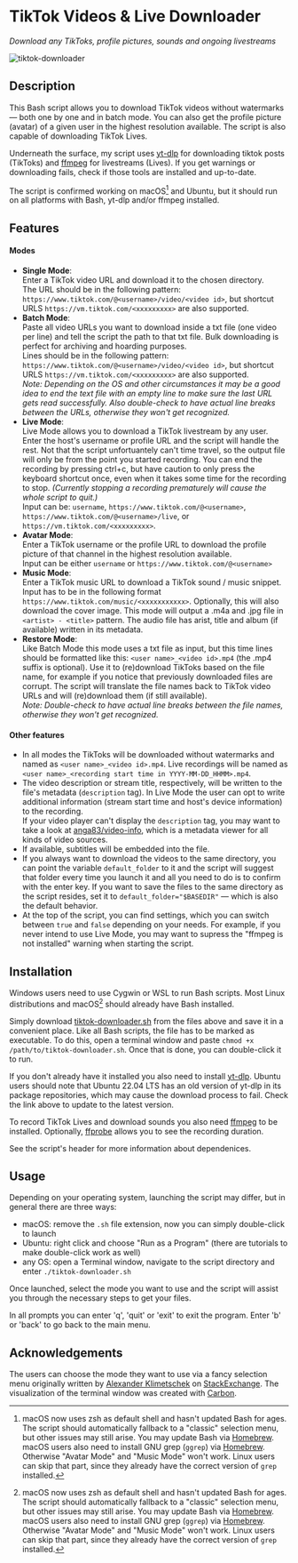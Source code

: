 # TikTok Videos & Live Downloader
_Download any TikToks, profile pictures, sounds and ongoing livestreams_

![tiktok-downloader](https://raw.githubusercontent.com/anga83/tiktok-downloader/main/screenshot-v2.0.png)

## Description

This Bash script allows you to download TikTok videos without watermarks — both one by one and in batch mode. You can also get the profile picture (avatar) of a given user in the highest resolution available. The script is also capable of downloading TikTok Lives.

Underneath the surface, my script uses [yt-dlp](https://github.com/yt-dlp/yt-dlp) for downloading tiktok posts (TikToks) and [ffmpeg](https://ffmpeg.org/) for livestreams (Lives). If you get warnings or downloading fails, check if those tools are installed and up-to-date.

The script is confirmed working on macOS[^1] and Ubuntu, but it should run on all platforms with Bash, yt-dlp and/or ffmpeg installed.

## Features

#### Modes

- **Single Mode**: <br />Enter a TikTok video URL and download it to the chosen directory. <br />The URL should be in the following pattern: `https://www.tiktok.com/@<username>/video/<video id>`, but shortcut URLS `https://vm.tiktok.com/<xxxxxxxxx>` are also supported.
- **Batch Mode**: <br />Paste all video URLs you want to download inside a txt file (one video per line) and tell the script the path to that txt file. Bulk downloading is perfect for archiving and hoarding purposes. <br />Lines should be in the following pattern: `https://www.tiktok.com/@<username>/video/<video id>`, but shortcut URLS `https://vm.tiktok.com/<xxxxxxxxx>` are also supported. <br />_Note: Depending on the OS and other circumstances it may be a good idea to end the text file with an empty line to make sure the last URL gets read successfully. Also double-check to have actual line breaks between the URLs, otherwise they won't get recognized._
- **Live Mode**: <br />Live Mode allows you to download a TikTok livestream by any user. <br />Enter the host's username or profile URL and the script will handle the rest. Not that the script unfortuantely can't time travel, so the output file will only be from the point you started recording. You can end the recording by pressing ctrl+c, but have caution to only press the keyboard shortcut once, even when it takes some time for the recording to stop. _(Currently stopping a recording prematurely will cause the whole script to quit.)_ <br />Input can be: `username`, `https://www.tiktok.com/@<username>`, `https://www.tiktok.com/@<username>/live`, or `https://vm.tiktok.com/<xxxxxxxxx>`.
- **Avatar Mode**: <br />Enter a TikTok username or the profile URL to download the profile picture of that channel in the highest resolution available. <br />Input can be either `username` or `https://www.tiktok.com/@<username>`
- **Music Mode**: <br />Enter a TikTok music URL to download a TikTok sound / music snippet. <br />Input has to be in the following format `https://www.tiktok.com/music/<xxxxxxxxxxx>`. Optionally, this will also download the cover image. This mode will output a .m4a and .jpg file in `<artist> - <title>` pattern. The audio file has arist, title and album (if available) written in its metadata. 
- **Restore Mode**: <br />Like Batch Mode this mode uses a txt file as input, but this time lines should be formatted like this: `<user name>_<video id>.mp4` (the .mp4 suffix is optional). Use it to (re)download TikToks based on the file name, for example if you notice that previously downloaded files are corrupt. The script will translate the file names back to TikTok video URLs and will (re)download them (if still available). <br />_Note: Double-check to have actual line breaks between the file names, otherwise they won't get recognized._

#### Other features
- In all modes the TikToks will be downloaded without watermarks and named as `<user name>_<video id>.mp4`. Live recordings will be named as `<user name>_<recording start time in YYYY-MM-DD_HHMM>.mp4`.
- The video description or stream title, respectively, will be written to the file's metadata (`description` tag). In Live Mode the user can opt to write additional information (stream start time and host's device information) to the recording. <br />If your video player can't display the `description` tag, you may want to take a look at [anga83/video-info](https://github.com/anga83/video-info), which is a metadata viewer for all kinds of video sources.
- If available, subtitles will be embedded into the file.
- If you always want to download the videos to the same directory, you can point the variable `default_folder` to it and the script will suggest that folder every time you launch it and all you need to do is to confirm with the enter key. If you want to save the files to the same directory as the script resides, set it to `default_folder="$BASEDIR"` — which is also the default behavior.
- At the top of the script, you can find settings, which you can switch between `true` and `false` depending on your needs. For example, if you never intend to use Live Mode, you may want to supress the "ffmpeg is not installed" warning when starting the script.

## Installation

Windows users need to use Cygwin or WSL to run Bash scripts. Most Linux distributions and macOS[^1] should already have Bash installed.

Simply download [tiktok-downloader.sh](https://raw.githubusercontent.com/anga83/tiktok-downloader/main/tiktok-downloader.sh) from the files above and save it in a convenient place. Like all Bash scripts, the file has to be marked as executable. To do this, open a terminal window and paste `chmod +x /path/to/tiktok-downloader.sh`. Once that is done, you can double-click it to run.

If you don't already have it installed you also need to install [yt-dlp](https://github.com/yt-dlp/yt-dlp).
Ubuntu users should note that Ubuntu 22.04 LTS has an old version of yt-dlp in its package repositories, which may cause the download process to fail. Check the link above to update to the latest version.

To record TikTok Lives and download sounds you also need [ffmpeg](https://ffmpeg.org/) to be installed. Optionally, [ffprobe](https://ffmpeg.org/) allows you to see the recording duration.

See the script's header for more information about dependenices.


## Usage

Depending on your operating system, launching the script may differ, but in general there are three ways:
- macOS: remove the `.sh` file extension, now you can simply double-click to launch
- Ubuntu: right click and choose "Run as a Program" (there are tutorials to make double-click work as well)
- any OS: open a Terminal window, navigate to the script directory and enter `./tiktok-downloader.sh`

Once launched, select the mode you want to use and the script will assist you through the necessary steps to get your files.

In all prompts you can enter 'q', 'quit' or 'exit' to exit the program. Enter 'b' or 'back' to go back to the main menu.

## Acknowledgements

The users can choose the mode they want to use via a fancy selection menu originally written by [Alexander Klimetschek](https://unix.stackexchange.com/users/219724/alexander-klimetschek) on [StackExchange](https://unix.stackexchange.com/questions/146570/arrow-key-enter-menu).
The visualization of the terminal window was created with [Carbon](https://carbon.now.sh).


[^1]: macOS now uses zsh as default shell and hasn't updated Bash for ages. The script should automatically fallback to a "classic" selection menu, but other issues may still arise. You may update Bash via [Homebrew](https://formulae.brew.sh/formula/bash). <br />macOS users also need to install GNU grep (`ggrep`) via [Homebrew](https://formulae.brew.sh/formula/grep). Otherwise "Avatar Mode" and "Music Mode" won't work. Linux users can skip that part, since they already have the correct version of `grep` installed.
